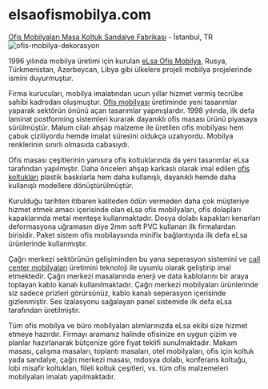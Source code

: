 # elsaofismobilya.com
[Ofis Mobilyaları Masa Koltuk Sandalye Fabrikası](https://elsaofismobilya.com/)  - İstanbul, TR
![ofis-mobilya-dekorasyon](https://elsaofismobilya.com/wp-content/uploads/ofis-dekorasyon-ve-ic-mimarlik.jpg)

1996 yılında mobilya üretimi için kurulan [eLsa Ofis Mobilya](https://elsaofismobilya.com/hakkinda/), Rusya, Türkmenistan, Azerbeycan, Libya gibi ülkelere projeli mobilya projelerinde ismini duyurmuştur. 

Firma kurucuları, mobilya imalatından ucun yıllar hizmet vermiş tecrübe sahibi kadrodan oluşmuştur. [Ofis mobilyası](https://elsaofismobilya.com/tr/urunlerimiz/) üretiminde yeni tasarımlar yaparak sektörün önünü açan tasarımlar yapmışlardır. 1998 yılında, ilk defa laminat postforming sistemleri kurarak dayanıklı ofis masası ürünü piyasaya sürülmüştür. Malum cilalı ahşap malzeme ile üretilen ofis mobilyası hem çabuk çiziliyordu hemde imalat süresini oldukça uzatıyordu. Mobilya renklerinin sınırlı olmasıda cabasıydı.

Ofis masası çeşitlerinin yanısıra ofis koltuklarında da yeni tasarımlar eLsa tarafından yapılmıştır. Daha önceleri ahşap karkaslı olarak imal edilen [ofis koltukları](https://elsaofismobilya.com/ofis-koltuklari/) plastik baskılarla hem daha kullanışlı, dayanıklı hemde daha kullanışlı modellere dönüştürülmüştür.

Kurulduğu tarihten itibaren kaliteden ödün vermeden daha çok müşteriye hizmet etmek amacı içerisinde olan eLsa ofis mobilyaları, ofis dolapları kapaklarında metal menteşe kullanmaktadır. Dosya dolabı kapakları kenarları deformasyona uğramasın diye 2mm soft PVC kullanan ilk firmalardan birisidir. Paket sistem ofis mobilaysında minifix bağlantıyıda ilk defa eLsa ürünlerinde kullanmıştır.

Çağrı merkezi sektörünün gelişiminden bu yana seperasyon sistemini ve [call center mobilyaları](https://elsaofismobilya.com/cagri-merkezi-mobilyalari/) üretimini teknoloji ile uyumlu olarak geliştirip imal etmektedir. Çağrı merkezi masalarında enerji ve data kablolarını bir araya toplayan kablo kanalı kullanılmaktadır. Çağrı merkezi mobilyaları ürünlerinde siz sadece prizleri görürsünüz, kablo kanalı seperasyon içerisinde gizlenmiştir. Ses izalasyonu sağalayan panel sistemide ilk defa eLsa tarafından üretilmiştir.

Tüm ofis mobilya ve büro mobilyaları alımlarınızda eLsa ekibi size hizmet etmeye hazırdır. Firmayı aramanız halinde ofisinize en uygun çizim ve planlar hazırlanarak bütçenize göre fiyat teklifi sunulmaktadır. Makam masası, çalışma masaları, toplantı masaları, otel mobilyaları, ofis için koltuk yada sandalye, çağrı merkezi masası, mdosya dolabı, konferans koltuğu, lobi misafir koltukları, fileli koltuk çeşitleri, vs. tüm ofis malzemeleri mobilyaları imalatı yapılmaktadır.
